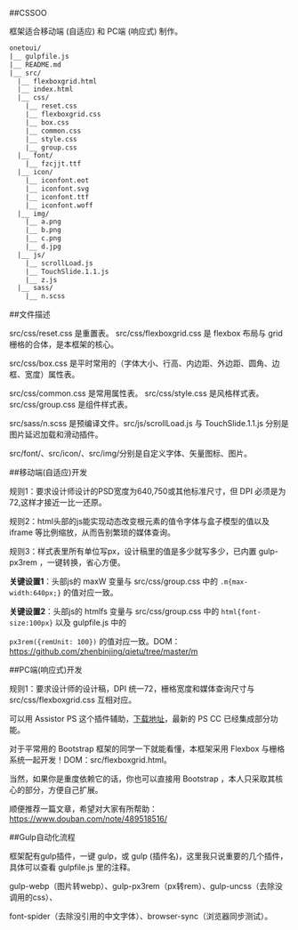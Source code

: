﻿##CSSOO

框架适合移动端 (自适应) 和 PC端 (响应式) 制作。

```txt
onetoui/
|__ gulpfile.js
|__ README.md
|__ src/
  |__ flexboxgrid.html
  |__ index.html
  |__ css/
    |__ reset.css
    |__ flexboxgrid.css
    |__ box.css
    |__ common.css
    |__ style.css
    |__ group.css
  |__ font/
    |__ fzcjjt.ttf
  |__ icon/
    |__ iconfont.eot
    |__ iconfont.svg
    |__ iconfont.ttf
    |__ iconfont.woff
  |__ img/
    |__ a.png
    |__ b.png
    |__ c.png
    |__ d.jpg
  |__ js/
    |__ scrollLoad.js
    |__ TouchSlide.1.1.js
    |__ z.js
  |__ sass/
    |__ n.scss
```
##文件描述

src/css/reset.css 是重置表。 src/css/flexboxgrid.css 是 flexbox 布局与 grid 栅格的合体，是本框架的核心。

src/css/box.css 是平时常用的（字体大小、行高、内边距、外边距、圆角、边框、宽度）属性表。

src/css/common.css 是常用属性表。 src/css/style.css 是风格样式表。 src/css/group.css 是组件样式表。

src/sass/n.scss 是预编译文件。src/js/scrollLoad.js 与 TouchSlide.1.1.js 分别是图片延迟加载和滑动插件。

src/font/、src/icon/、src/img/分别是自定义字体、矢量图标、图片。

##移动端(自适应)开发

规则1：要求设计师设计的PSD宽度为640,750或其他标准尺寸，但 DPI 必须是为72,这样才接近一比一还原。

规则2：html头部的js能实现动态改变根元素的值令字体与盒子模型的值以及 iframe 等比例缩放，从而告别繁琐的媒体查询。

规则3：样式表里所有单位写px，设计稿里的值是多少就写多少，已内置 gulp-px3rem ，一键转换，省心方便。

**关键设置1**：头部js的 maxW 变量与 src/css/group.css 中的 `.m{max-width:640px;}` 的值对应一致。

**关键设置2**：头部js的 htmlfs 变量与 src/css/group.css 中的 `html{font-size:100px}` 以及 gulpfile.js 中的

 `px3rem({remUnit: 100})` 的值对应一致。DOM：https://github.com/zhenbinjing/qietu/tree/master/m

##PC端(响应式)开发

规则1：要求设计师的设计稿，DPI 统一72，栅格宽度和媒体查询尺寸与 src/css/flexboxgrid.css 互相对应。

可以用 Assistor PS 这个插件辅助，[下载地址](http://witstudio.net/)，最新的 PS CC 已经集成部分功能。

对于平常用的 Bootstrap 框架的同学一下就能看懂，本框架采用 Flexbox 与栅格系统一起开发！DOM：src/flexboxgrid.html。

当然，如果你是重度依赖它的话，你也可以直接用 Bootstrap ，本人只采取其核心的部分，方便自己扩展。

顺便推荐一篇文章，希望对大家有所帮助：https://www.douban.com/note/489518516/

##Gulp自动化流程

框架配有gulp插件，一键 gulp，或 gulp (插件名)，这里我只说重要的几个插件，具体可以查看 gulpfile.js 里的注释。

gulp-webp（图片转webp）、gulp-px3rem（px转rem）、gulp-uncss（去除没调用的css）、

font-spider（去除没引用的中文字体）、browser-sync（浏览器同步测试）。